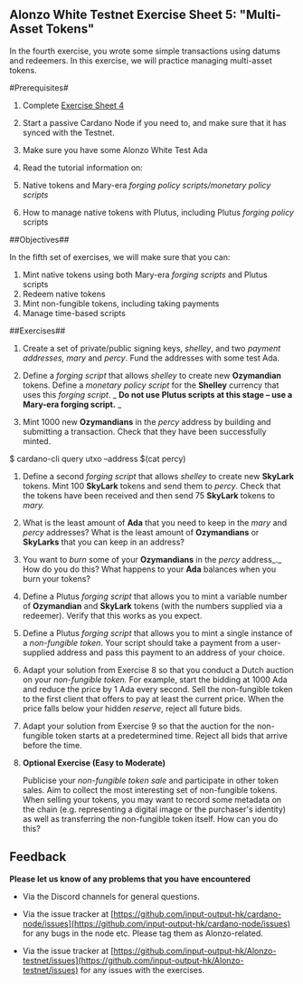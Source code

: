 
## Alonzo White Testnet Exercise Sheet 5: "Multi-Asset Tokens"


In the fourth exercise, you wrote some simple transactions using datums and redeemers. In this exercise, we will practice managing multi-asset tokens.

#Prerequisites#

1. Complete [Exercise Sheet 4](4_Alonzo-white-exercise-4.md)

2. Start a passive Cardano Node if you need to, and make sure that it has synced with the Testnet.

3. Make sure you have some Alonzo White Test Ada

1. Read the tutorial information on:

  1. Native tokens and Mary-era _forging policy scripts/monetary policy scripts_
  2. How to manage native tokens with Plutus, including Plutus _forging policy_ scripts

##Objectives##

In the fifth set of exercises, we will make sure that you can:

1. Mint native tokens using both Mary-era _forging scripts_ and Plutus scripts
2. Redeem native tokens
3. Mint non-fungible tokens, including taking payments
4. Manage time-based scripts

##Exercises##

1. Create a set of private/public signing keys, _shelley_, and two _payment addresses, mary_ and _percy_. Fund the addresses with some test Ada.

1. Define a _forging script_ that allows _shelley_ to create new **Ozymandian** tokens. Define a _monetary policy script_ for the **Shelley** currency that uses this _forging script_. _ **Do not use Plutus scripts at this stage – use a Mary-era forging script.** _

1. Mint 1000 new **Ozymandians** in the _percy_ address by building and submitting a transaction. Check that they have been successfully minted.

$ cardano-cli query utxo –address $(cat percy)

1. Define a second _forging script_ that allows _shelley_ to create new **SkyLark** tokens. Mint 100 **SkyLark** tokens and send them to _percy_. Check that the tokens have been received and then send 75 **SkyLark** tokens to _mary._

1. What is the least amount of **Ada** that you need to keep in the _mary_ and _percy_ addresses? What is the least amount of **Ozymandians** or **SkyLarks** that you can keep in an address?

1. You want to _burn_ some of your **Ozymandians** in the _percy_ address_._ How do you do this? What happens to your **Ada** balances when you burn your tokens?

1. Define a Plutus _forging script_ that allows you to mint a variable number of **Ozymandian** and **SkyLark** tokens (with the numbers supplied via a redeemer). Verify that this works as you expect.

1. Define a Plutus _forging script_ that allows you to mint a single instance of a _non-fungible token_. Your script should take a payment from a user-supplied address and pass this payment to an address of your choice.

1. Adapt your solution from Exercise 8 so that you conduct a Dutch auction on your _non-fungible token._ For example, start the bidding at 1000 Ada and reduce the price by 1 Ada every second. Sell the non-fungible token to the first client that offers to pay at least the current price. When the price falls below your hidden _reserve_, reject all future bids.

1. Adapt your solution from Exercise 9 so that the auction for the non-fungible token starts at a predetermined time. Reject all bids that arrive before the time.

1. **Optional Exercise (Easy to Moderate)**

	Publicise your _non-fungible token sale_ and participate in other token sales. Aim to collect the most interesting set of non-fungible tokens. When selling your tokens, you may want to record some metadata on the chain (e.g. representing a digital image or the purchaser&#39;s identity) as well as transferring the non-fungible token itself. How can you do this?

## Feedback


**Please let us know of any problems that you have encountered**

- Via the Discord channels for general questions.

- Via the issue tracker at [https://github.com/input-output-hk/cardano-node/issues](https://github.com/input-output-hk/cardano-node/issues) for any bugs in the node etc.  Please tag them as Alonzo-related.

- Via the issue tracker at [https://github.com/input-output-hk/Alonzo-testnet/issues](https://github.com/input-output-hk/Alonzo-testnet/issues) for any issues with the exercises.


